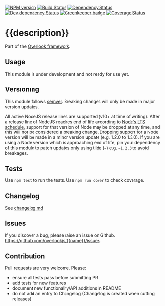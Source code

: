 [![NPM version](https://img.shields.io/npm/v/@overlook/{{name}}.svg)](https://www.npmjs.com/package/@overlook/{{name}})
[![Build Status](https://img.shields.io/travis/overlookjs/{{name}}/master.svg)](https://travis-ci.org/overlookjs/{{name}})
[![Dependency Status](https://img.shields.io/david/overlookjs/{{name}}.svg)](https://david-dm.org/overlookjs/{{name}})
[![Dev dependency Status](https://img.shields.io/david/dev/overlookjs/{{name}}.svg)](https://david-dm.org/overlookjs/{{name}})
[![Greenkeeper badge](https://badges.greenkeeper.io/overlookjs/{{name}}.svg)](https://greenkeeper.io/)
[![Coverage Status](https://img.shields.io/coveralls/overlookjs/{{name}}/master.svg)](https://coveralls.io/r/overlookjs/{{name}})

# {{description}}

Part of the [Overlook framework](https://overlookjs.github.io/).

## Usage

This module is under development and not ready for use yet.

## Versioning

This module follows [semver](https://semver.org/). Breaking changes will only be made in major version updates.

All active NodeJS release lines are supported (v10+ at time of writing). After a release line of NodeJS reaches end of life according to [Node's LTS schedule](https://nodejs.org/en/about/releases/), support for that version of Node may be dropped at any time, and this will not be considered a breaking change. Dropping support for a Node version will be made in a minor version update (e.g. 1.2.0 to 1.3.0). If you are using a Node version which is approaching end of life, pin your dependency of this module to patch updates only using tilde (`~`) e.g. `~1.2.3` to avoid breakages.

## Tests

Use `npm test` to run the tests. Use `npm run cover` to check coverage.

## Changelog

See [changelog.md](https://github.com/overlookjs/{{name}}/blob/master/changelog.md)

## Issues

If you discover a bug, please raise an issue on Github. https://github.com/overlookjs/{{name}}/issues

## Contribution

Pull requests are very welcome. Please:

* ensure all tests pass before submitting PR
* add tests for new features
* document new functionality/API additions in README
* do not add an entry to Changelog (Changelog is created when cutting releases)
